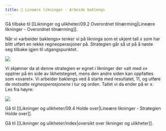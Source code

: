 ```yaml
---
title: 📄 Lineære likninger - Arbeide baklengs
---
```

Gå tilbake til [[Likninger og ulikheter/09.2 Overordnet tilnærming|Lineære likninger - Overordnet tilnærming]].

Når vi «arbeider baklengs» tenker vi på likninga som et ukjent tall $x$ som har blitt utført en rekke regneoperasjoner på. Strategien går så ut på å nøste seg tilbake igjen til utgangspunktet.

 ![](Files/media/image61.png)

Vi skjønner da at denne strategien er egnet i likninger der «alt med $x$» opptrer på én side av likhetstegnet, mens den andre siden kan oppfattes som «svaret». Vi arbeider baklengs ved å starte med resultatet, $11$, og utføre de *motsatte regneoperasjonene* i tur og orden. Tallet vi da ender på er $x$. Les fra høyre:

 ![](Files/media/image62.png)

Gå til [[Likninger og ulikheter/09.4 Holde over|Lineære likninger - Strategien Holde over]].

Gå til [[Likninger og ulikheter/index|oversikt over likninger og ulikheter]].